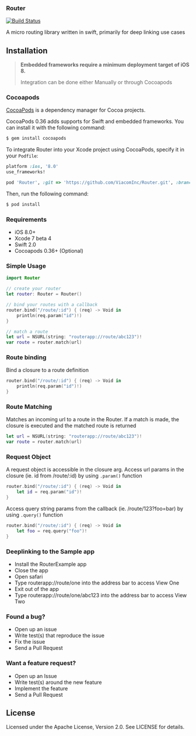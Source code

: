 ### Router
[![Build Status](https://travis-ci.org/ViacomInc/Router.svg)](https://travis-ci.org/ViacomInc/Router)

A micro routing library written in swift, primarily for deep linking use cases

## Installation

> **Embedded frameworks require a minimum deployment target of iOS 8.**
>
> Integration can be done either Manually or through Cocoapods 
> 

### Cocoapods

[CocoaPods](http://cocoapods.org) is a dependency manager for Cocoa projects.

CocoaPods 0.36 adds supports for Swift and embedded frameworks. You can install it with the following command:

```bash
$ gem install cocoapods
```

To integrate Router into your Xcode project using CocoaPods, specify it in your `Podfile`:

```ruby
platform :ios, '8.0'
use_frameworks!

pod 'Router', :git => 'https://github.com/ViacomInc/Router.git', :branch => 'swift-2.0'
```

Then, run the following command:

```bash
$ pod install
```

### Requirements

- iOS 8.0+
- Xcode 7 beta 4
- Swift 2.0
- Cocoapods 0.36+ (Optional)

### Simple Usage

```swift
import Router

// create your router
let router: Router = Router()

// bind your routes with a callback
router.bind("/route/:id") { (req) -> Void in
    println(req.param("id")!)
}

// match a route
let url = NSURL(string: "routerapp://route/abc123")!
var route = router.match(url)
```

### Route binding

Bind a closure to a route definition

```swift
router.bind("/route/:id") { (req) -> Void in
    println(req.param("id")!)
}
```

### Route Matching

Matches an incoming url to a route in the Router. If a match is made, the closure is executed and the matched route is returned

```swift
let url = NSURL(string: "routerapp://route/abc123")!
var route = router.match(url)
```


### Request Object

A request object is accessible in the closure arg. Access url params in the closure (ie. id from /route/:id) by using ```.param()``` function

```swift
router.bind("/route/:id") { (req) -> Void in
	let id = req.param("id")!
}
```

Access query string params from the callback (ie. /route/123?foo=bar) by using ```.query()``` function

```swift
router.bind("/route/:id") { (req) -> Void in
	let foo = req.query("foo")! 
}
```

### Deeplinking to the Sample app

- Install the RouterExample app
- Close the app
- Open safari
- Type routerapp://route/one into the address bar to access View One
- Exit out of the app
- Type routerapp://route/one/abc123 into the address bar to access View Two

### Found a bug?

- Open up an issue
- Write test(s) that reproduce the issue
- Fix the issue
- Send a Pull Request

### Want a feature request?

- Open up an Issue
- Write test(s) around the new feature
- Implement the feature
- Send a Pull Request

## License

Licensed under the Apache License, Version 2.0. See LICENSE for details.
